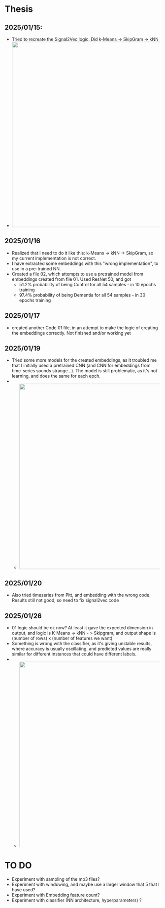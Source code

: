 # Thesis

## 2025/01/15:
* Tried to recreate the Signal2Vec logic. Did k-Means -> SkipGram -> kNN
* <img src="https://github.com/user-attachments/assets/1f3c1216-c04e-4e08-ac8a-5cca9e4d1d1f" width="600">


## 2025/01/16
* Realized that I need to do it like this: k-Means -> kNN -> SkipGram, so my current implementation is not correct.
* I have extracted some embeddings with this "wrong implementation", to use in a pre-trained NN.
* Created a file 02, which attempts to use a pretrained model from embeddings created from file 01. Used ResNet 50, and got
  * 51.2% probability of being Control for all 54 samples - in 10 epochs training
  * 97.4% probability of being Dementia for all 54 samples - in 30 epochs training
 
 ## 2025/01/17
 * created another Code 01 file, in an attempt to make the logic of creating the embeddings correctly. Not finished and/or working yet

## 2025/01/19
* Tried some more models for the created embeddings, as it troubled me that I initially used a pretrained CNN (and CNN for embeddings from time-series sounds strange...). The model is still problematic, as it's not learning, and does the same for each epch.
* * <img src="https://github.com/user-attachments/assets/e9b59a2a-d37e-4ca4-b259-f2aa803f8516" width="600">

## 2025/01/20
* Also tried timeseries from Pitt, and embedding with the wrong code. Results still not good, so need to fix signal2vec code

## 2025/01/26
* 01 logic should be ok now? At least it gave the expected dimension in output, and logic is K-Means -> kNN - > Skipgram, and output shape is (number of rows) x (number of features we want)
* Something is wrong with the classifier, as it's giving unstable results, where accuracy is usually oscillating, and predicted values are really similar for different instances that could have different labels.
* * <img src="https://github.com/user-attachments/assets/7cf908ab-2950-417c-aa9e-01b8a221f44f" width="600">

# TO DO
* Experiment with sampling of the mp3 files?
* Experiment with windowing, and maybe use a larger window that 5 that I have used?
* Experiment with Embedding feature count?
* Experiment with classifier (NN architecture, hyperparameters) ?

